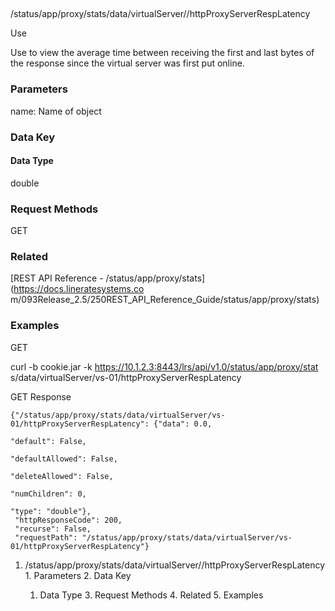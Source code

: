 ##
/status/app/proxy/stats/data/virtualServer/<name>/httpProxyServerRespLatency

Use

Use to view the average time between receiving the first and last bytes of the
response since the virtual server was first put online.

### Parameters

name: Name of object

### Data Key

#### Data Type

double

### Request Methods

GET

### Related

[REST API Reference - /status/app/proxy/stats](https://docs.lineratesystems.co
m/093Release_2.5/250REST_API_Reference_Guide/status/app/proxy/stats)

### Examples

GET

curl -b cookie.jar -k https://10.1.2.3:8443/lrs/api/v1.0/status/app/proxy/stat
s/data/virtualServer/vs-01/httpProxyServerRespLatency

GET Response

    
    
    {"/status/app/proxy/stats/data/virtualServer/vs-01/httpProxyServerRespLatency": {"data": 0.0,
                                                                                   "default": False,
                                                                                   "defaultAllowed": False,
                                                                                   "deleteAllowed": False,
                                                                                   "numChildren": 0,
                                                                                   "type": "double"},
     "httpResponseCode": 200,
     "recurse": False,
     "requestPath": "/status/app/proxy/stats/data/virtualServer/vs-01/httpProxyServerRespLatency"}
    

  1. /status/app/proxy/stats/data/virtualServer/<name>/httpProxyServerRespLatency
    1. Parameters
    2. Data Key
      1. Data Type
    3. Request Methods
    4. Related
    5. Examples

